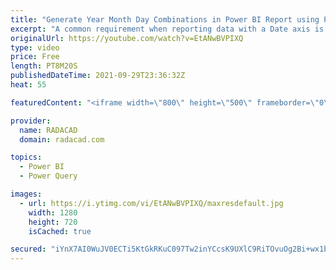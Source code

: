 ```yaml
---
title: "Generate Year Month Day Combinations in Power BI Report using Power Query Date ToText Function"
excerpt: "A common requirement when reporting data with a Date axis is to be able to see the year and the month in a short form beside each other. Formats such as 2021 Jan, or Jan 2021, or even Jan 21, or 2021-01 are very popular. In Power BI, ideally, you should have a Date dimension with columns for this. However,"
originalUrl: https://youtube.com/watch?v=EtANwBVPIXQ
type: video
price: Free
length: PT8M20S
publishedDateTime: 2021-09-29T23:36:32Z
heat: 55

featuredContent: "<iframe width=\"800\" height=\"500\" frameborder=\"0\" src=\"https://www.youtube.com/embed/EtANwBVPIXQ\" allow=\"accelerometer; autoplay; encrypted-media; gyroscope; picture-in-picture\" allowfullscreen></iframe>"

provider:
  name: RADACAD
  domain: radacad.com

topics:
  - Power BI
  - Power Query

images:
  - url: https://i.ytimg.com/vi/EtANwBVPIXQ/maxresdefault.jpg
    width: 1280
    height: 720
    isCached: true

secured: "iYnX7AI0WuJV0ECTi5KtGkRKuC097Tw2inYCcsK9UXlC9RiTOvuOg2Bi+wx1boa+4P+3ciJUGCO05Ubrjk6Nv+TxCB0PJ6De0HsIWO22RW1vj2OXBWnVEW6v0VjW1A6YeBpg5e9N/x6+PEWJaQS9YqIDmzpCITXYBCOcobcUGGgh4RYq7PxUh+wv9hWB9jkRBDiYtJdBps/k9jvJjpaUuhTvi5sBpDXc+UQAQz8e/9Y3SrtQ7gELV0Ede6cRd+2aVv6fVZXt/jQ/uOY0bxX7Eo3V7DjYUoJa8ZBgaardJTu7rSC34+7YVhNvijCueUAvS4lJ6DQTIn1lGM7Fxgqea8m37wEDG2kv4eqdKsb1zTkPQGueQDYNmvlOnds/BVvQ3RKRwLKZiEwLsXpFFQnnq7eHHumKnpG9fP6gGENseiI=;PR8YEp6ASg0arh8Ds2j02Q=="
---
```


